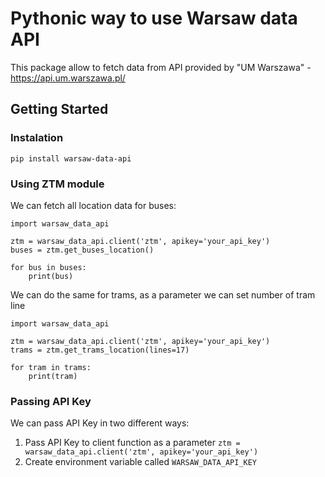 # Pythonic way to use Warsaw data API
This package allow to fetch data from API provided by "UM Warszawa" - https://api.um.warszawa.pl/

## Getting Started

### Instalation

```
pip install warsaw-data-api
```

### Using ZTM module 

We can fetch all location data for buses:

```
import warsaw_data_api

ztm = warsaw_data_api.client('ztm', apikey='your_api_key')
buses = ztm.get_buses_location()

for bus in buses:
    print(bus)
```

We can do the same for trams, as a parameter we can set number of tram line 
```
import warsaw_data_api

ztm = warsaw_data_api.client('ztm', apikey='your_api_key')
trams = ztm.get_trams_location(lines=17)

for tram in trams:
    print(tram)
```

### Passing API Key
We can pass API Key in two different ways:
1. Pass API Key to client function as a parameter `ztm = warsaw_data_api.client('ztm', apikey='your_api_key')`
2. Create environment variable called `WARSAW_DATA_API_KEY`